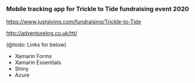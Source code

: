 ### Mobile tracking app for Trickle to Tide fundraising event 2020

https://www.justgiving.com/fundraising/Trickle-to-Tide

http://adventurelog.co.uk/ttt/


(@todo: Links for below)

- Xamarin Forms
- Xamarin Essentials 
- Shiny
- Azure
